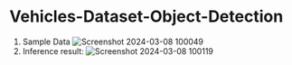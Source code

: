 # Vehicles-Dataset-Object-Detection
1. Sample Data
![Screenshot 2024-03-08 100049](https://github.com/Oybek0407/Vehicles-Dataset-Object-Detection/assets/121758616/c2eafc26-3f30-4a10-a0d5-6807d5d5db97)
2. Inference result:
![Screenshot 2024-03-08 100119](https://github.com/Oybek0407/Vehicles-Dataset-Object-Detection/assets/121758616/ebf05b13-10ac-479e-a2a2-eb3f2781a9b2)
